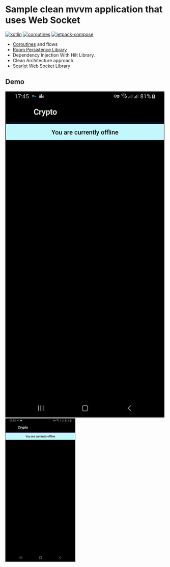 # Sample clean mvvm application that uses Web Socket


[![kotlin](https://img.shields.io/badge/Kotlin-1.7.xxx-blue)](https://kotlinlang.org/) [![coroutines](https://img.shields.io/badge/Coroutines-Asynchronous-red)](https://developer.android.com/kotlin/coroutines) [![jetpack-compose](https://img.shields.io/badge/Jetpack%20Compose-1.3.0-brightgreen)](https://developer.android.com/jetpack/compose) 

- [Coroutines](https://developer.android.com/kotlin/coroutines) and flows
- [Room Persistence Library](https://developer.android.com/training/data-storage/room "Room Persistence Library")
- Dependency Injection With Hilt Library.
- Clean Architecture approach.
-  [Scarlet](https://github.com/Tinder/Scarlet) Web Socket Library

## Demo

![screen](demo.gif "Screen") 
<img src="https://github.com/saeedashrafy/clean_mvvm_socket/blob/main/demo.gif" width=220 />

